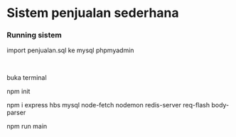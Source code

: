 <h1>Sistem penjualan sederhana</h1>
<h3>Running sistem</h3>

<p>import penjualan.sql ke mysql phpmyadmin</p>
<br>
<p>buka terminal</p>
<p>npm init</p>
<p>npm i express hbs mysql node-fetch nodemon redis-server req-flash body-parser</p>
<p>npm run main</p>
